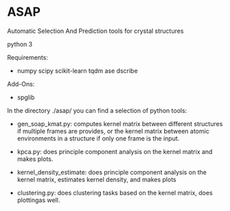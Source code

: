 # ASAP
Automatic Selection And Prediction tools for crystal structures

python 3

Requirements:

+ numpy scipy scikit-learn tqdm ase dscribe

Add-Ons:
+ spglib

In the directory ./asap/ you can find a selection of python tools:
* gen_soap_kmat.py: computes kernel matrix between different structures if multiple frames are provides, or the kernel matrix between atomic environments in a structure if only one frame is the input.

* kpca.py: does principle component analysis on the kernel matrix and makes plots.

* kernel_density_estimate: does principle component analysis on the kernel matrix, estimates kernel density, and makes plots

* clustering.py: does clustering tasks based on the kernel matrix, does plottingas well.


